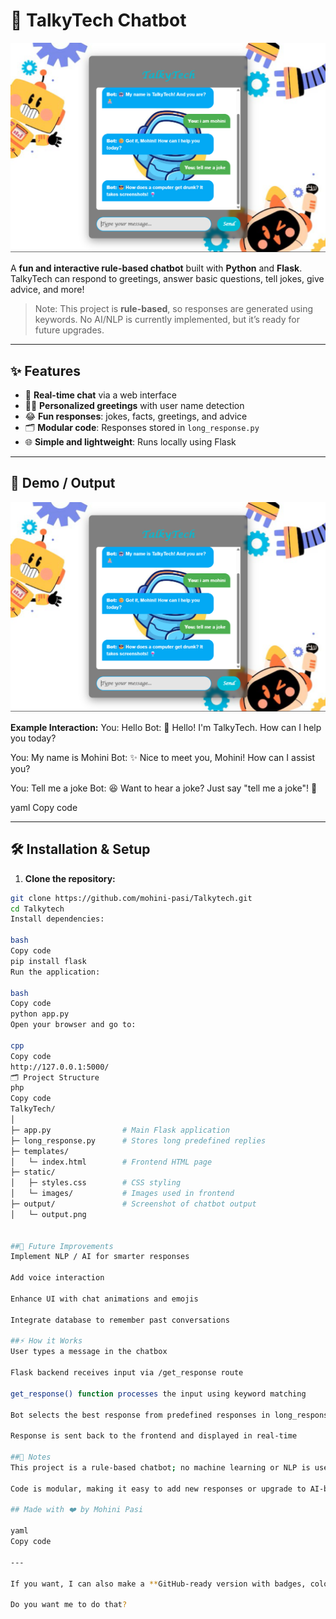 # 🚀 TalkyTech Chatbot

![Chatbot Banner](output/output.png)

A **fun and interactive rule-based chatbot** built with **Python** and **Flask**. TalkyTech can respond to greetings, answer basic questions, tell jokes, give advice, and more!  

> Note: This project is **rule-based**, so responses are generated using keywords. No AI/NLP is currently implemented, but it’s ready for future upgrades.

---

## ✨ Features

- 💬 **Real-time chat** via a web interface  
- 🧑‍💻 **Personalized greetings** with user name detection  
- 😂 **Fun responses**: jokes, facts, greetings, and advice  
- 🗂 **Modular code**: Responses stored in `long_response.py`  
- 🌐 **Simple and lightweight**: Runs locally using Flask  

---

## 📸 Demo / Output

![Chatbot Output](output/output.png)

**Example Interaction:**
You: Hello
Bot: 👋 Hello! I'm TalkyTech. How can I help you today?

You: My name is Mohini
Bot: ✨ Nice to meet you, Mohini! How can I assist you?

You: Tell me a joke
Bot: 😆 Want to hear a joke? Just say "tell me a joke"! 🤪

yaml
Copy code

---

## 🛠 Installation & Setup

1. **Clone the repository:**
```bash
git clone https://github.com/mohini-pasi/Talkytech.git
cd Talkytech
Install dependencies:

bash
Copy code
pip install flask
Run the application:

bash
Copy code
python app.py
Open your browser and go to:

cpp
Copy code
http://127.0.0.1:5000/
🗂 Project Structure
php
Copy code
TalkyTech/
│
├─ app.py                # Main Flask application
├─ long_response.py      # Stores long predefined replies
├─ templates/
│   └─ index.html        # Frontend HTML page
├─ static/
│   ├─ styles.css        # CSS styling
│   └─ images/           # Images used in frontend
├─ output/               # Screenshot of chatbot output
│   └─ output.png


##🔮 Future Improvements
Implement NLP / AI for smarter responses

Add voice interaction

Enhance UI with chat animations and emojis

Integrate database to remember past conversations

##⚡ How it Works
User types a message in the chatbox

Flask backend receives input via /get_response route

get_response() function processes the input using keyword matching

Bot selects the best response from predefined responses in long_response.py

Response is sent back to the frontend and displayed in real-time

##📌 Notes
This project is a rule-based chatbot; no machine learning or NLP is used yet

Code is modular, making it easy to add new responses or upgrade to AI-based

## Made with ❤️ by Mohini Pasi

yaml
Copy code

---

If you want, I can also make a **GitHub-ready version with badges, colors, and a better layout** so it looks professional and eye-catching.  

Do you want me to do that?
